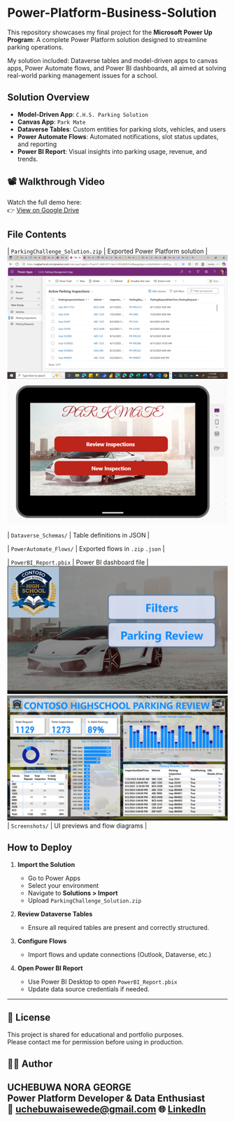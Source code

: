 # Power-Platform-Business-Solution
This repository showcases my final project for the **Microsoft Power Up Program**: A complete Power Platform solution designed to streamline parking operations.

My solution included: Dataverse tables and model-driven apps to canvas apps, Power Automate flows, and Power BI dashboards, all aimed at solving real-world parking management issues for a school.

## Solution Overview
- **Model-Driven App**: `C.H.S. Parking Solution`
- **Canvas App**: `Park Mate`
- **Dataverse Tables**: Custom entities for parking slots, vehicles, and users
- **Power Automate Flows**: Automated notifications, slot status updates, and reporting
- **Power BI Report**: Visual insights into parking usage, revenue, and trends.

## 📽️ Walkthrough Video
Watch the full demo here:  
👉 [View on Google Drive](https://drive.google.com/drive/folders/1vZca-9l9lE1ufAz-wOpLYM8R5hk7alf8?usp=sharing)

## File Contents
| `ParkingChallenge_Solution.zip` | Exported Power Platform solution | 
![Alt text](./Images/Model%20Driven%20App.png)
![Alt text](./Images/parkmate%20-%20Landing%20Page.png)

| `Dataverse_Schemas/`  | Table definitions in JSON |

| `PowerAutomate_Flows/`       | Exported flows in `.zip` `.json` |

| `PowerBI_Report.pbix`        | Power BI dashboard file |
![Alt text](./Images/PBI%20Front%20page.png)
![Alt text](./Images/Parking%20Dash.png)
| `Screenshots/`               | UI previews and flow diagrams |

## How to Deploy

1. **Import the Solution**
   - Go to Power Apps
   - Select your environment
   - Navigate to **Solutions > Import**
   - Upload `ParkingChallenge_Solution.zip`

2. **Review Dataverse Tables**
   - Ensure all required tables are present and correctly structured.

3. **Configure Flows**
   - Import flows and update connections (Outlook, Dataverse, etc.)

4. **Open Power BI Report**
   - Use Power BI Desktop to open `PowerBI_Report.pbix`
   - Update data source credentials if needed.

---

## 📄 License

This project is shared for educational and portfolio purposes.  
Please contact me for permission before using in production.

## 🙋‍♀️ Author
**UCHEBUWA NORA GEORGE**  
Power Platform Developer & Data Enthusiast  
📧 uchebuwaisewede@gmail.com
🌐 [LinkedIn](https://www.linkedin.com/in/uchebuwa-george-isewede-mba-87488aa8)
---

